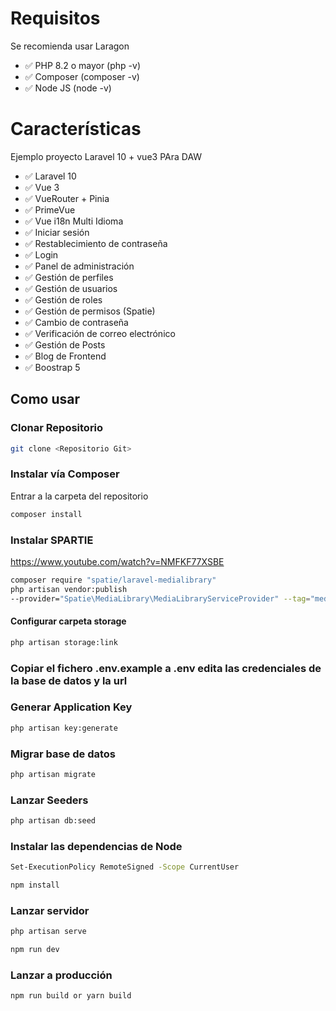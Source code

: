 # Requisitos
Se recomienda usar Laragon

- ✅ PHP 8.2 o mayor (php -v)
- ✅ Composer (composer -v)
- ✅ Node JS (node -v)



# Características

Ejemplo proyecto Laravel 10 + vue3 PAra DAW

- ✅ Laravel 10
- ✅ Vue 3
- ✅ VueRouter + Pinia
- ✅ PrimeVue
- ✅ Vue i18n Multi Idioma
- ✅ Iniciar sesión
- ✅ Restablecimiento de contraseña
- ✅ Login
- ✅ Panel de administración
- ✅ Gestión de perfiles
- ✅ Gestión de usuarios
- ✅ Gestión de roles
- ✅ Gestión de permisos (Spatie)
- ✅ Cambio de contraseña
- ✅ Verificación de correo electrónico
- ✅ Gestión de Posts
- ✅ Blog de Frontend
- ✅ Boostrap 5


## Como usar


### Clonar Repositorio 

```bash
git clone <Repositorio Git>
```

### Instalar vía Composer

Entrar a la carpeta del repositorio
```bash
composer install
```

### Instalar SPARTIE

https://www.youtube.com/watch?v=NMFKF77XSBE

```bash
composer require "spatie/laravel-medialibrary"
php artisan vendor:publish 
--provider="Spatie\MediaLibrary\MediaLibraryServiceProvider" --tag="medialibrary-migrations"
```

#### Configurar carpeta storage
```bash
php artisan storage:link
```

### Copiar el fichero .env.example  a .env edita las credenciales de la base de datos y la url


### Generar Application Key

```bash
php artisan key:generate
```

### Migrar base de datos

```bash
php artisan migrate
```

### Lanzar Seeders

```bash
php artisan db:seed
```

### Instalar las dependencias de Node

```bash
Set-ExecutionPolicy RemoteSigned -Scope CurrentUser

npm install
```

### Lanzar servidor

```bash
php artisan serve
```

```bash
npm run dev
```

### Lanzar a producción

```bash
npm run build or yarn build
```